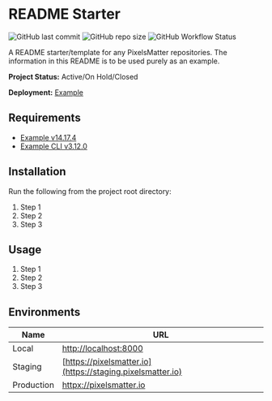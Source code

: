 # README Starter

![GitHub last commit](https://img.shields.io/github/last-commit/PixelsMatter/readme-starter?color=%23560bad)
![GitHub repo size](https://img.shields.io/github/repo-size/PixelsMatter/readme-starter?color=%23560bad)
![GitHub Workflow Status](https://img.shields.io/github/workflow/status/PixelsMatter/gatsby-starter/Lighthouse%20CI?color=%23560bad)

A README starter/template for any PixelsMatter repositories. The information in this README is to be used purely as an example.


**Project Status:** Active/On Hold/Closed

**Deployment:** [Example](https://pixelsmatter.io)

## Requirements

* [Example v14.17.4](https://pixelsmatter.io)
* [Example CLI v3.12.0](https://pixelsmatter.io)

## Installation

Run the following from the project root directory:

 1. Step 1
 2. Step 2
 3. Step 3

## Usage 

 1. Step 1
 2. Step 2
 3. Step 3

## Environments

|Name|URL|
|--|--|
| Local | [http://localhost:8000](http://localhost:8000) |
| Staging | [https://pixelsmatter.io](https://staging.pixelsmatter.io) |
| Production | [httpx://pixelsmatter.io](https://pixelsmatter.io) |

